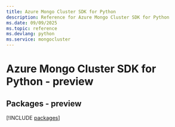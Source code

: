 ```yaml
---
title: Azure Mongo Cluster SDK for Python
description: Reference for Azure Mongo Cluster SDK for Python
ms.date: 09/09/2025
ms.topic: reference
ms.devlang: python
ms.service: mongocluster
---
```

# Azure Mongo Cluster SDK for Python - preview
## Packages - preview
[!INCLUDE [packages](mongo-cluster-index.md)]